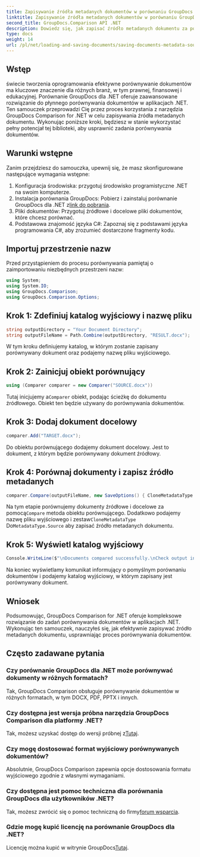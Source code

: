 ```yaml
---
title: Zapisywanie źródła metadanych dokumentów w porównaniu GroupDocs dla .NET
linktitle: Zapisywanie źródła metadanych dokumentów w porównaniu GroupDocs dla .NET
second_title: GroupDocs.Comparison API .NET
description: Dowiedz się, jak zapisać źródło metadanych dokumentu za pomocą porównania GroupDocs dla platformy .NET. Postępuj zgodnie z naszym przewodnikiem krok po kroku, aby bezproblemowo porównać dokumenty w swojej platformie .NET.
type: docs
weight: 14
url: /pl/net/loading-and-saving-documents/saving-documents-metadata-source/
---
```

## Wstęp
świecie tworzenia oprogramowania efektywne porównywanie dokumentów ma kluczowe znaczenie dla różnych branż, w tym prawnej, finansowej i edukacyjnej. Porównanie GroupDocs dla .NET oferuje zaawansowane rozwiązanie do płynnego porównywania dokumentów w aplikacjach .NET. Ten samouczek przeprowadzi Cię przez proces korzystania z narzędzia GroupDocs Comparison for .NET w celu zapisywania źródła metadanych dokumentu. Wykonując poniższe kroki, będziesz w stanie wykorzystać pełny potencjał tej biblioteki, aby usprawnić zadania porównywania dokumentów.
## Warunki wstępne
Zanim przejdziesz do samouczka, upewnij się, że masz skonfigurowane następujące wymagania wstępne:
1. Konfiguracja środowiska: przygotuj środowisko programistyczne .NET na swoim komputerze.
2.  Instalacja porównania GroupDocs: Pobierz i zainstaluj porównanie GroupDocs dla .NET z[link do pobrania](https://releases.groupdocs.com/comparison/net/).
3. Pliki dokumentów: Przygotuj źródłowe i docelowe pliki dokumentów, które chcesz porównać.
4. Podstawowa znajomość języka C#: Zapoznaj się z podstawami języka programowania C#, aby zrozumieć dostarczone fragmenty kodu.

## Importuj przestrzenie nazw
Przed przystąpieniem do procesu porównywania pamiętaj o zaimportowaniu niezbędnych przestrzeni nazw:
```csharp
using System;
using System.IO;
using GroupDocs.Comparison;
using GroupDocs.Comparison.Options;
```

## Krok 1: Zdefiniuj katalog wyjściowy i nazwę pliku
```csharp
string outputDirectory = "Your Document Directory";
string outputFileName = Path.Combine(outputDirectory, "RESULT.docx");
```
W tym kroku definiujemy katalog, w którym zostanie zapisany porównywany dokument oraz podajemy nazwę pliku wyjściowego.
## Krok 2: Zainicjuj obiekt porównujący
```csharp
using (Comparer comparer = new Comparer("SOURCE.docx"))
```
 Tutaj inicjujemy a`Comparer` obiekt, podając ścieżkę do dokumentu źródłowego. Obiekt ten będzie używany do porównywania dokumentów.
## Krok 3: Dodaj dokument docelowy
```csharp
comparer.Add("TARGET.docx");
```
Do obiektu porównującego dodajemy dokument docelowy. Jest to dokument, z którym będzie porównywany dokument źródłowy.
## Krok 4: Porównaj dokumenty i zapisz źródło metadanych
```csharp
comparer.Compare(outputFileName, new SaveOptions() { CloneMetadataType = MetadataType.Source });
```
 Na tym etapie porównujemy dokumenty źródłowe i docelowe za pomocą`Compare` metoda obiektu porównującego. Dodatkowo podajemy nazwę pliku wyjściowego i zestaw`CloneMetadataType` Do`MetadataType.Source` aby zapisać źródło metadanych dokumentu.
## Krok 5: Wyświetl katalog wyjściowy
```csharp
Console.WriteLine($"\nDocuments compared successfully.\nCheck output in {outputDirectory}.");
```
Na koniec wyświetlamy komunikat informujący o pomyślnym porównaniu dokumentów i podajemy katalog wyjściowy, w którym zapisany jest porównywany dokument.

## Wniosek
Podsumowując, GroupDocs Comparison for .NET oferuje kompleksowe rozwiązanie do zadań porównywania dokumentów w aplikacjach .NET. Wykonując ten samouczek, nauczyłeś się, jak efektywnie zapisywać źródło metadanych dokumentu, usprawniając proces porównywania dokumentów.
## Często zadawane pytania
### Czy porównanie GroupDocs dla .NET może porównywać dokumenty w różnych formatach?
Tak, GroupDocs Comparison obsługuje porównywanie dokumentów w różnych formatach, w tym DOCX, PDF, PPTX i innych.
### Czy dostępna jest wersja próbna narzędzia GroupDocs Comparison dla platformy .NET?
 Tak, możesz uzyskać dostęp do wersji próbnej z[Tutaj](https://releases.groupdocs.com/).
### Czy mogę dostosować format wyjściowy porównywanych dokumentów?
Absolutnie, GroupDocs Comparison zapewnia opcje dostosowania formatu wyjściowego zgodnie z własnymi wymaganiami.
### Czy dostępna jest pomoc techniczna dla porównania GroupDocs dla użytkowników .NET?
 Tak, możesz zwrócić się o pomoc techniczną do firmy[forum wsparcia](https://forum.groupdocs.com/c/comparison/12).
### Gdzie mogę kupić licencję na porównanie GroupDocs dla .NET?
 Licencję można kupić w witrynie GroupDocs[Tutaj](https://purchase.groupdocs.com/buy).